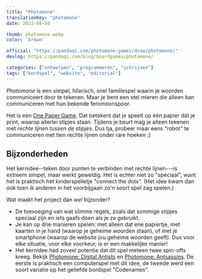 ```yaml
---
title: "Photomone"
translationKey: "photomone"
date: 2023-08-20

thumb: photomone.webp
color: 'brown'

official: "https://pandaqi.com/photomone-games/draw/photomone/"
devlog: https://pandaqi.com/blog/boardgames/photomone/

categories: ["ontwerpen", "programmeren", "schrijven"]
tags: ["bordspel", "website", "editorial"]
---
```


_Photomone_ is een simpel, hilarisch, snel familiespel waarin je woorden communiceert door te tekenen. Maar je bent een stel mieren die alleen kan communiceren met hun bekende feromoonspoor.

Het is een [One Paper Game](/nl/ontwerpen/bordspel/one-paper-games). Dat betekent dat je speelt op één papier dat je print, waarop allerlei stipjes staan. Tijdens je beurt mag je alleen tekenen met _rechte lijnen tussen de stipjes_. Dus tja, probeer maar eens "robot" te communiceren met tien rechte lijnen onder rare hoeken ;)

## Bijzonderheden

Het kernidee--teken door punten te verbinden met rechte lijnen---is extreem simpel, maar werkt geweldig. Het is echter niet zo "speciaal", want het is praktisch het kinderspelletje "connect the dots". (Het idee kwam dan ook toen ik anderen in het voorbijgaan zo'n soort spel zag spelen.)

Wat maakt het project dan _wel_ bijzonder?

* De toevoeging van wat slimme regels, zoals dat sommige stipjes speciaal zijn en iets gaafs doen als je ze gebruikt.
* Je kan op drie manieren spelen: met alleen dat ene papiertje, met kaarten in je hand (waarop je geheime woorden staan), of met je smartphone (waarop de website jou geheime woorden geeft). Dus voor elke situatie, voor elke voorkeur, is er een makkelijke manier!
* Het kernidee had zoveel potentie dat dit spel meteen twee spin-offs kreeg. Bekijk [Photomone: Digital Antists](/nl/ontwerpen/bordspel/photomone-digital-antists) en [Photomone: Antsassins](/nl/ontwerpen/bordspel/photomone-antsassins). De eerste is praktisch een computerspel met dit idee, de tweede werd een soort variatie op het geliefde bordspel "Codenames".
